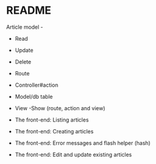 # README

Article model - 

- Read
- Update
- Delete

- Route
- Controller#action
- Model/db table
- View
-Show (route, action and view) 
- The front-end: Listing articles 
- The front-end: Creating articles 
- The front-end: Error messages and flash helper (hash)
- The front-end: Edit and update existing articles